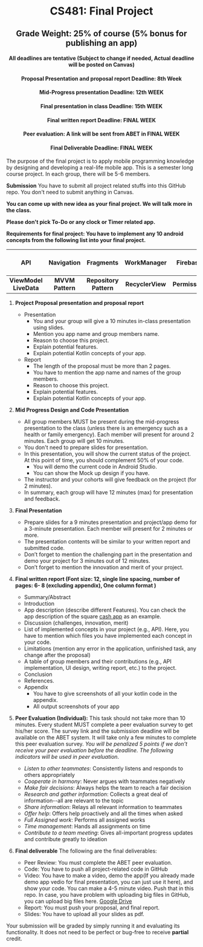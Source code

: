 <h1 align="center"> CS481: Final Project</h1>
<h2 align="center"> Grade Weight: 25% of course (5% bonus for publishing an app)</h2>

<h4 align="center"> All deadlines are tentative (Subject to change if needed, Actual deadline will be posted on Canvas) </h4>

<h4 align="center"> Proposal Presentation and proposal report Deadline: 8th Week </h4>
<h4 align="center"> Mid-Progress presentation Deadline: 12th WEEK</h4>
<h4 align="center"> Final presentation in class Deadline: 15th WEEK</h4>
<h4 align="center"> Final written report Deadline: FINAL WEEK</h4>
<h4 align="center"> Peer evaluation: A link will be sent from ABET in FINAL WEEK</h4>
<h4 align="center"> Final Deliverable Deadline: FINAL WEEK</h4>


The purpose of the final project is to apply mobile programming knowledge by designing and developing a real-life mobile app. This is a semester long course project. In each group, there will be 5-6 members.

**Submission** 
You have to submit all project related stuffs into this GitHub repo. You don't need to submit anything in Canvas. 

**You can come up with new idea as your final project. We will talk more in the class.** 

**Please don't pick To-Do or  any clock or Timer related app.**

**Requirements for final project:  You have to implement any 10 android concepts from the following list into your final project.**

| API | Navigation | Fragments | WorkManager | Firebase | Room | Unit Testing (min 10 cases) |
| :---: | :---: | :---: | :---: | :---: | :---: | :---: | 
| **ViewModel LiveData** | **MVVM Pattern** | **Repository Pattern** | **RecyclerView** | **Permission** | **Material design** | **Notifications** |



1. **Project Proposal presentation and proposal report**
   - Presentation
      - You and your group will give a 10 minutes in-class presentation using slides. 
      - Mention you app name and group members name.
      - Reason to choose this project.
      - Explain potential features.
      - Explain potential Kotlin concepts of your app.
   - Report
      - The length of the proposal must be more than 2 pages.
      - You have to mention the app name and names of the group members. 
      - Reason to choose this project.
      - Explain potential features.
      - Explain potential Kotlin concepts of your app.
3. **Mid Progress Design and Code Presentation**
   - All group members MUST be present during the mid-progress presentation to the class (unless there is an emergency such as a health or family emergency). Each member will present for around 2 minutes. Each group will get 10 minutes.
   - You don't need to prepare slides for presentation.  
   - In this presentation, you will show the current status of the project.  At this point of time, you should complement 50% of your code. 
     - You will demo the current code in Android Studio.
     - You can show the Mock up design if you have. 
   - The instructor and your cohorts will give feedback on the project (for 2 minutes). 
   - In summary, each group will have 12 minutes (max) for presentation and feedback. 
4. **Final Presentation**
   - Prepare slides for a 9 minutes presentation and project/app demo for a 3-minute presentation.  Each member will present for 2 minutes or more. 
   - The presentation contents will be similar to your written report and submitted code. 
   - Don’t forget to mention the challenging part in the presentation and demo your project for 3 minutes out of 12 minutes. 
   - Don’t forget to mention the innovation and merit of your project.
5. **Final written report (Font size: 12,  single line spacing, number of pages: 6- 8 (excluding appendix), One column format )**
   - Summary/Abstract
   - Introduction
   - App description (describe different Features). You can check the app description of the square  [cash app](https://play.google.com/store/apps/details?id=com.squareup.cash)  as an example. 
   - Discussion (challenges, innovation, merit)
   - List of implemented concepts in your project  (e.g., API). Here, you have to mention which files you have implemented each concept in your code. 
   - Limitations (mention any error in the application, unfinished task, any change after the proposal)
   - A table of group members and their contributions (e.g., API implementation, UI design, writing report, etc.) to the project.
   - Conclusion
   - References.
   - Appendix
      - You have to give screenshots of all your kotlin code in the appendix. 
      - All output screenshots of your app



6. **Peer Evaluation (Individual):** This task should not take more than 10 minutes. Every student MUST complete a peer evaluation survey to get his/her score. The survey link and the submission deadline will be available on the ABET system. It will take only a few minutes to complete this peer evaluation survey. _You will be penalized 5 points if we don't receive your peer evaluation before the deadline. The following indicators will be used in peer evaluation_. 
   - _Listen to other teammates_: Consistently listens and responds to others appropriately
   - _Cooperate in harmony_: Never argues with teammates negatively
   - _Make fair decisions_: Always helps the team to reach a fair decision
   - _Research and gather information_: Collects a great deal of information--all are relevant to the topic
   - _Share information_: Relays all relevant information to teammates
   - _Offer help_: Offers help proactively and all the times when asked
   - _Full Assigned work_: Performs all assigned works
   - _Time management_:  Hands all assignments on time
   - _Contribute to a team meeting_: Gives all-important progress updates and contribute greatly to ideation

1. **Final deliverable** The following are the final deliverables: 
   - Peer Review: You must complete the ABET peer evaluation.
   - Code: You have to push all project-related code in GitHub
   - Video: You have to make a video, demo the app(If you already made demo app vedio for final presentation, you can just use it here), and show your code. You can make a 4-5 minute video. Push that in this repo. In case, you have problem with uploading big files in GitHub, you can upload big files here. [Google Drive](https://drive.google.com/drive/folders/1MEhSDHg7d9tZe557LuJtS6rk9FBeSvlv?usp=sharing)
   - Report: You must push your proposal, and final report.
   - Slides: You have to upload all your slides as pdf.

Your submission will be graded by simply running it and evaluating its functionality. It does not need to be perfect or bug-free to receive **partial** credit. 
